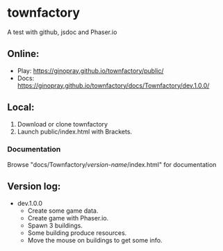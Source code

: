 # townfactory
A test with github, jsdoc and Phaser.io


<h2>Online:</h2>
<ul>
<li>Play: <a href="https://ginopray.github.io/townfactory/public/">https://ginopray.github.io/townfactory/public/</a></li>
<li>Docs: <a href="https://ginopray.github.io/townfactory/docs/Townfactory/dev.1.0.0/">https://ginopray.github.io/townfactory/docs/Townfactory/dev.1.0.0/</a></li>
</ul>


<h2>Local:</h2>
<ol>
<li>Download or clone townfactory</li>
<li>Launch public/index.html with Brackets.</li>
</ol>

<h3>Documentation</h3>
Browse "docs/Townfactory/<em>version-name</em>/index.html" for documentation


<h2>Version log:</h2>
<ul>
<li>dev.1.0.0
  <ul>
  <li>Create some game data.</li>
  <li>Create game with Phaser.io.</li>
  <li>Spawn 3 buildings.</li>
  <li>Some building produce resources.</li>
  <li>Move the mouse on buildings to get some info.</li>
  </ul>
</li>
</ul>

